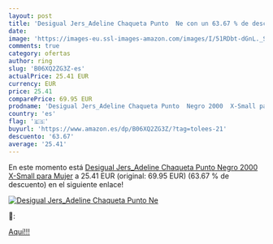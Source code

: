 ```yaml
---
layout: post
title: 'Desigual Jers_Adeline Chaqueta Punto  Ne con un 63.67 % de descuento'
date: 
image: 'https://images-eu.ssl-images-amazon.com/images/I/51RDbt-dGnL._SL200_.jpg'
comments: true
category: ofertas
author: ring
slug: 'B06XQ2ZG3Z-es'
actualPrice: 25.41 EUR
currency: EUR
price: 25.41
comparePrice: 69.95 EUR
prodname: 'Desigual Jers_Adeline Chaqueta Punto  Negro 2000  X-Small para Mujer'
country: 'es'
flag: '🇪🇸'
buyurl: 'https://www.amazon.es/dp/B06XQ2ZG3Z/?tag=tolees-21'
descuento: '63.67'
average: '25.41'
---
```


En este momento está [Desigual Jers_Adeline Chaqueta Punto  Negro 2000  X-Small para Mujer](https://www.amazon.es/dp/B06XQ2ZG3Z/?tag=tolees-21) a 25.41 EUR (original: 69.95 EUR) (63.67 %  de descuento) en el siguiente enlace!

[![Desigual Jers_Adeline Chaqueta Punto  Ne](https://images-eu.ssl-images-amazon.com/images/I/51RDbt-dGnL._SL200_.jpg)](https://www.amazon.es/dp/B06XQ2ZG3Z/?tag=tolees-21)

🔎:


[Aquí!!!](https://www.amazon.es/dp/B06XQ2ZG3Z/?tag=tolees-21)
